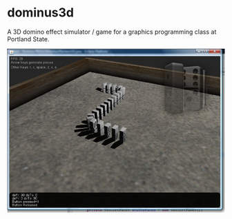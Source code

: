 # dominus3d
A 3D domino effect simulator / game for a graphics programming class at Portland State.

![](media/screenshot.jpg)
